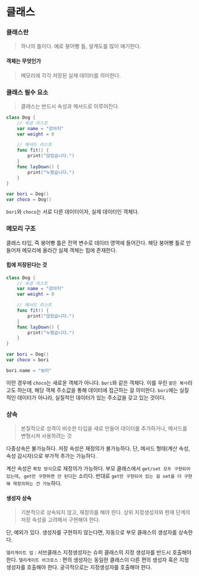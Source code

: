 # 클래스

### 클래스란

> 하나의 틀이다. 예로 붕어빵 틀, 설계도를 많이 얘기한다.

#### 객체는 무엇인가

> 메모리에 각각 저장된 실제 데이터를 의미한다.

### 클래스 필수 요소

> 클래스는 반드시 속성과 메서드로 이루어진다.

```swift
class Dog {
    // 속성 리스트
    var name = "강아지"
    var weight = 0

    // 메서드 리스트
    func fit() {
        print("앉았습니다.")
    }
    func layDown() {
        print("누웠습니다.")
    }
}

var bori = Dog()
var choco = Dog()
```

`bori`와 `choco`는 서로 다른 데이터이자, 실제 데이터인 객체다.

### 메모리 구조

클래스 타입, 즉 붕어빵 틀은 전역 변수로 데이터 영역에 들어간다.
해당 붕어빵 틀로 만들어져 메모리에 올라간 실제 객체는 힙에 존재한다.

#### 힙에 저장된다는 것

```swift
class Dog {
    // 속성 리스트
    var name = "강아지"
    var weight = 0

    // 메서드 리스트
    func fit() {
        print("앉았습니다.")
    }
    func layDown() {
        print("누웠습니다.")
    }
}

var bori = Dog()
var choco = bori

bori.name = "보리"
```

이런 경우에 `choco`는 새로운 객체가 아니다. `bori`와 같은 객체다.
이를 우린 `얕은 복사`라고도 하는데, 해당 객체 주소값을 통해 데이터에 접근하는 걸 의미한다.
`bori`에는 실질적인 데이터가 아니라, 실질적인 데이터가 있는 주소값을 갖고 있는 것이다.

### 상속

> 본질적으로 성격이 비슷한 타입을 새로 만들어 데이터를 추가하거나, 메서드를 변형시켜 사용하려는 것

다중상속은 불가능하다.
저장 속성은 재정의가 불가능하다.
단, 메서드 형태(계산 속성, 속성 감시자)으로 부가적 추가는 가능하다.

계산 속성은 `확장 방식`으로 재정의가 가능하다.
부모 클래스에서 `get/set 모두 구현되어 있는데, get만 구현하면 안 된다`는 소리다.
반대로 `get만 구현되어 있는 걸 set을 더 구현해 재정의하는 건 가능`하다.

#### 생성자 상속

> 기본적으로 상속되지 않고, 재정의를 해야 한다. 상위 지정생성자와 현재 단계의 저장 속성을 고려해서 구현해야 한다.

단, 예외가 있다.
생성자를 구현하지 않는다면, 자동으로 부모 클래스의 생성자를 상속한다.

`델리게이트 업` : 서브클래스 지정생성자는 슈퍼 클래스의 지정 생성자를 반드시 호출해야 한다.
`델리게이트 어크로스` : 편의 생성자는 동일한 클래스이 다른 편의 생성자 혹은 지정 생성자를 호출해야 한다. 궁극적으로는 지정생성자를 호출해야 한다.
